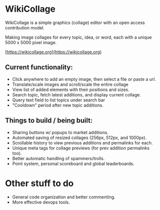 # WikiCollage

WikiCollage is a simple graphics (collage) editor with an open access contribution model.

Making image collages for every topic, idea, or word, each with a unique 5000 x 5000 pixel image.

[https://wikicollage.org](https://wikicollage.org)

## Current functionality:

- Click anywhere to add an empty image, then select a file or paste a url.
- Translate/scale images and scroll/scale the entire collage
- View list of added elements with their positions and sizes.
- Search topic, fetch latest additions, and display current collage.
- Query text field to list topics under search bar
- "Cooldown" period after new topic additions.

## Things to build / being built:

- Sharing buttons w/ popups to market additions.
- Automated saving of resized collages (256px, 512px, and 1000px).
- Scrollable history to view previous additions and permalinks for each.
- Unique meta tags for collage previews (for prev addition permalinks too).
- Better automatic handling of spammers/trolls.
- Point system, personal scoreboard and global leaderboards.

# Other stuff to do

- General code organization and better commenting.
- More effective devops tools.
